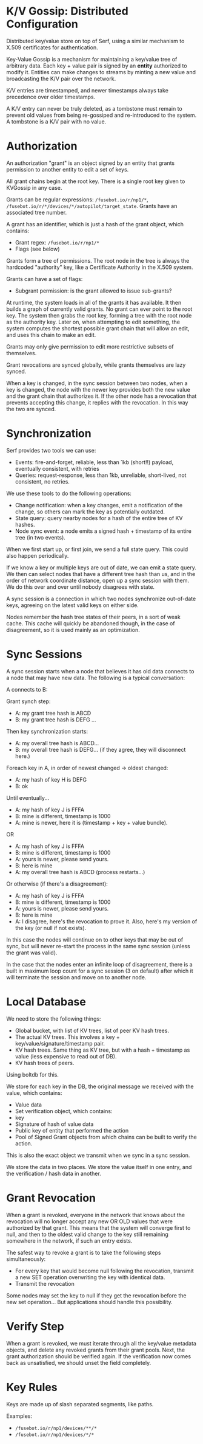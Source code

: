 K/V Gossip: Distributed Configuration
===================================

Distributed key/value store on top of Serf, using a similar mechanism to X.509 certificates for authentication.

Key-Value Gossip is a mechanism for maintaining a key/value tree of arbitrary data. Each key + value pair is signed by an **entity** authorized to modify it. Entities can make changes to streams by minting a new value and broadcasting the K/V pair over the network.

K/V entries are timestamped, and newer timestamps always take precedence over older timestamps.

A K/V entry can never be truly deleted, as a tombstone must remain to prevent old values from being re-gossiped and re-introduced to the system. A tombstone is a K/V pair with no value.

Authorization
=============

An authorization "grant" is an object signed by an entity that grants permission to another entity to edit a set of keys.

All grant chains begin at the root key. There is a single root key given to KVGossip in any case.

Grants can be regular expressions: `/fusebot.io/r/np1/*`, `/fusebot.io/r/*/devices/*/autopilot/target_state`. Grants have an associated tree number.

A grant has an identifier, which is just a hash of the grant object, which contains:

 - Grant regex: `/fusebot.io/r/np1/*`
 - Flags (see below)

Grants form a tree of permissions. The root node in the tree is always the hardcoded "authority" key, like a Certificate Authority in the X.509 system.

Grants can have a set of flags:

 - Subgrant permission: is the grant allowed to issue sub-grants?

At runtime, the system loads in all of the grants it has available. It then builds a graph of currently valid grants. No grant can ever point to the root key. The system then grabs the root key, forming a tree with the root node as the authority key. Later on, when attempting to edit something, the system computes the shortest possible grant chain that will allow an edit, and uses this chain to make an edit.

Grants may only give permission to edit more restrictive subsets of themselves.

Grant revocations are synced globally, while grants themselves are lazy synced.

When a key is changed, in the sync session between two nodes, when a key is changed, the node with the newer key provides both the new value and the grant chain that authorizes it. If the other node has a revocation that prevents accepting this change, it replies with the revocation. In this way the two are synced.

Synchronization
===============

Serf provides two tools we can use:

 - Events: fire-and-forget, reliable, less than 1kb (short!!) payload, eventually consistent, with retries
 - Queries: request-response, less than 1kb, unreliable, short-lived, not consistent, no retries.

We use these tools to do the following operations:

 - Change notification: when a key changes, emit a notification of the change, so others can mark the key as potentially outdated.
 - State query: query nearby nodes for a hash of the entire tree of KV hashes.
 - Node sync event: a node emits a signed hash + timestamp of its entire tree (in two events).

When we first start up, or first join, we send a full state query. This could also happen periodically.

If we know a key or multiple keys are out of date, we can emit a state query. We then can select nodes that have a different tree hash than us, and in the order of network coordinate distance, open up a sync session with them. We do this over and over until nobody disagrees with state.

A sync session is a connection in which two nodes synchronize out-of-date keys, agreeing on the latest valid keys on either side.

Nodes remember the hash tree states of their peers, in a sort of weak cache. This cache will quickly be abandoned though, in the case of disagreement, so it is used mainly as an optimization.

Sync Sessions
=============

A sync session starts when a node that believes it has old data connects to a node that may have new data. The following is a typical conversation:

A connects to B:

Grant synch step:

 - A: my grant tree hash is ABCD
 - B: my grant tree hash is DEFG ...

Then key synchronization starts:

 - A: my overall tree hash is ABCD...
 - B: my overall tree hash is DEFG... (if they agree, they will disconnect here.)

Foreach key in A, in order of newest changed -> oldest changed:

 - A: my hash of key H is DEFG
 - B: ok

Until eventually...

 - A: my hash of key J is FFFA
 - B: mine is different, timestamp is 1000
 - A: mine is newer, here it is (timestamp + key + value bundle).

OR

 - A: my hash of key J is FFFA
 - B: mine is different, timestamp is 1000
 - A: yours is newer, please send yours.
 - B: here is mine
 - A: my overall tree hash is ABCD (process restarts...)

Or otherwise (if there's a disagreement):

 - A: my hash of key J is FFFA
 - B: mine is different, timestamp is 1000
 - A: yours is newer, please send yours.
 - B: here is mine
 - A: I disagree, here's the revocation to prove it. Also, here's my version of the key (or null if not exists).

In this case the nodes will continue on to other keys that may be out of sync, but will never re-start the process in the same sync session (unless the grant was valid).

In the case that the nodes enter an infinite loop of disagreement, there is a built in maximum loop count for a sync session (3 on default) after which it will terminate the session and move on to another node.

Local Database
==============

We need to store the following things:

 - Global bucket, with list of KV trees, list of peer KV hash trees.
 - The actual KV trees. This involves a key + key/value/signature/timestamp pair.
 - KV hash trees. Same thing as KV tree, but with a hash + timestamp as value (less expensive to read out of DB).
 - KV hash trees of peers.

Using boltdb for this.

We store for each key in the DB, the original message we received with the value, which contains:

 - Value data
 - Set verification object, which contains:
  - key
  - Signature of hash of value data
  - Public key of entity that performed the action
  - Pool of Signed Grant objects from which chains can be built to verify the action.

This is also the exact object we transmit when we sync in a sync session.

We store the data in two places. We store the value itself in one entry, and the verification / hash data in another.

Grant Revocation
================

When a grant is revoked, everyone in the network that knows about the revocation will no longer accept any new OR OLD values that were authorized by that grant. This means that the system will converge first to null, and then to the oldest valid change to the key still remaining somewhere in the network, if such an entry exists.

The safest way to revoke a grant is to take the following steps simultaneously:

 - For every key that would become null following the revocation, transmit a new SET operation overwriting the key with identical data.
 - Transmit the revocation

Some nodes may set the key to null if they get the revocation before the new set operation... But applications should handle this possibility.

Verify Step
===========

When a grant is revoked, we must iterate through all the key/value metadata objects, and delete any revoked grants from their grant pools. Next, the grant authorization should be verified again. If the verification now comes back as unsatisfied, we should unset the field completely.

Key Rules
=========

Keys are made up of slash separated segments, like paths.

Examples:

 - `/fusebot.io/r/np1/devices/**/*`
 - `/fusebot.io/r/np1/devices/*/*`
